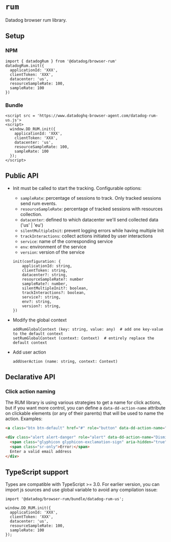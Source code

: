 # `rum`

Datadog browser rum library.

## Setup

### NPM

```
import { datadogRum } from '@datadog/browser-rum'
datadogRum.init({
  applicationId: 'XXX',
  clientToken: 'XXX',
  datacenter: 'us',
  resourceSampleRate: 100,
  sampleRate: 100
})
```

### Bundle

```
<script src = 'https://www.datadoghq-browser-agent.com/datadog-rum-us.js'>
<script>
  window.DD_RUM.init({
    applicationId: 'XXX',
    clientToken: 'XXX',
    datacenter: 'us',
    resourceSampleRate: 100,
    sampleRate: 100
  });
</script>
```

## Public API

- Init must be called to start the tracking. Configurable options:

  - `sampleRate`: percentage of sessions to track. Only tracked sessions send rum events.
  - `resourceSampleRate`: percentage of tracked sessions with resources collection.
  - `datacenter`: defined to which datacenter we'll send collected data ('us' | 'eu')
  - `silentMultipleInit`: prevent logging errors while having multiple Init
  - `trackInteractions`: collect actions initiated by user interactions
  - `service`: name of the corresponding service
  - `env`: environment of the service
  - `version`: version of the service

  ```
  init(configuration: {
      applicationId: string,
      clientToken: string,
      datacenter?: string,
      resourceSampleRate?: number
      sampleRate?: number,
      silentMultipleInit?: boolean,
      trackInteractions?: boolean,
      service?: string,
      env?: string,
      version?: string,
  })
  ```

- Modify the global context

  ```
  addRumGlobalContext (key: string, value: any)  # add one key-value to the default context
  setRumGlobalContext (context: Context)  # entirely replace the default context
  ```

- Add user action

  ```
  addUserAction (name: string, context: Context)
  ```

## Declarative API

### Click action naming

The RUM library is using various strategies to get a name for click actions, but if you want more
control, you can define a `data-dd-action-name` attribute on clickable elements (or any of their
parents) that will be used to name the action. Examples:

```html
<a class="btn btn-default" href="#" role="button" data-dd-action-name="Login button">Try it out!</a>
```

```html
<div class="alert alert-danger" role="alert" data-dd-action-name="Dismiss alert">
  <span class="glyphicon glyphicon-exclamation-sign" aria-hidden="true"></span>
  <span class="sr-only">Error:</span>
  Enter a valid email address
</div>
```

## TypeScript support

Types are compatible with TypeScript >= 3.0.
For earlier version, you can import js sources and use global variable to avoid any compilation issue:

```
import '@datadog/browser-rum/bundle/datadog-rum-us';

window.DD_RUM.init({
  applicationId: 'XXX',
  clientToken: 'XXX',
  datacenter: 'us',
  resourceSampleRate: 100,
  sampleRate: 100
});
```
